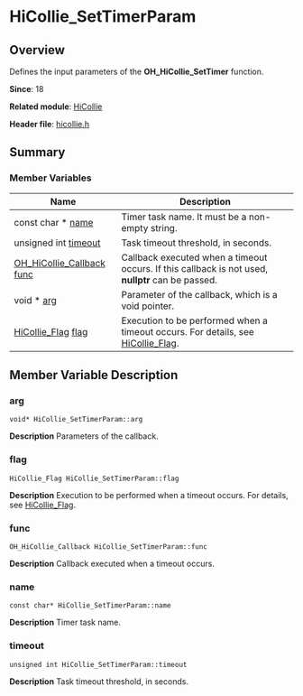 # HiCollie_SetTimerParam


## Overview

Defines the input parameters of the **OH_HiCollie_SetTimer** function.

**Since**: 18

**Related module**: [HiCollie](_hi_collie.md)

**Header file**: [hicollie.h](hicollie_8h.md)

## Summary


### Member Variables

| Name| Description| 
| -------- | -------- |
| const char \* [name](#name) | Timer task name. It must be a non-empty string.| 
| unsigned int [timeout](#timeout) | Task timeout threshold, in seconds. | 
| [OH_HiCollie_Callback](_hi_collie.md#oh_hicollie_callback) [func](#func) | Callback executed when a timeout occurs. If this callback is not used, **nullptr** can be passed. | 
| void \* [arg](#arg) | Parameter of the callback, which is a void pointer. | 
| [HiCollie_Flag](_hi_collie.md#hicollie_flag) [flag](#flag) | Execution to be performed when a timeout occurs. For details, see [HiCollie_Flag](_hi_collie.md#hicollie_flag). | 


## Member Variable Description


### arg

```
void* HiCollie_SetTimerParam::arg
```
**Description**
Parameters of the callback.


### flag

```
HiCollie_Flag HiCollie_SetTimerParam::flag
```
**Description**
Execution to be performed when a timeout occurs. For details, see [HiCollie_Flag](_hi_collie.md#hicollie_flag).


### func

```
OH_HiCollie_Callback HiCollie_SetTimerParam::func
```
**Description**
Callback executed when a timeout occurs.


### name

```
const char* HiCollie_SetTimerParam::name
```
**Description**
Timer task name.


### timeout

```
unsigned int HiCollie_SetTimerParam::timeout
```
**Description**
Task timeout threshold, in seconds.

